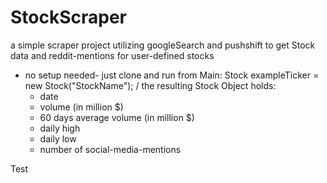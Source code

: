 # StockScraper
a simple scraper project utilizing googleSearch and pushshift to get Stock data
and reddit-mentions for user-defined stocks

- no setup needed- just clone and run from Main:
  Stock exampleTicker = new Stock("StockName");
  /
  the resulting Stock Object holds:
  - date
  - volume (in million $)
  - 60 days average volume (in million $)
  - daily high
  - daily low
  - number of social-media-mentions

Test

